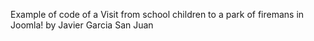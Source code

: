 Example of code of a Visit from school children to a park of firemans in Joomla! by Javier Garcia San Juan
